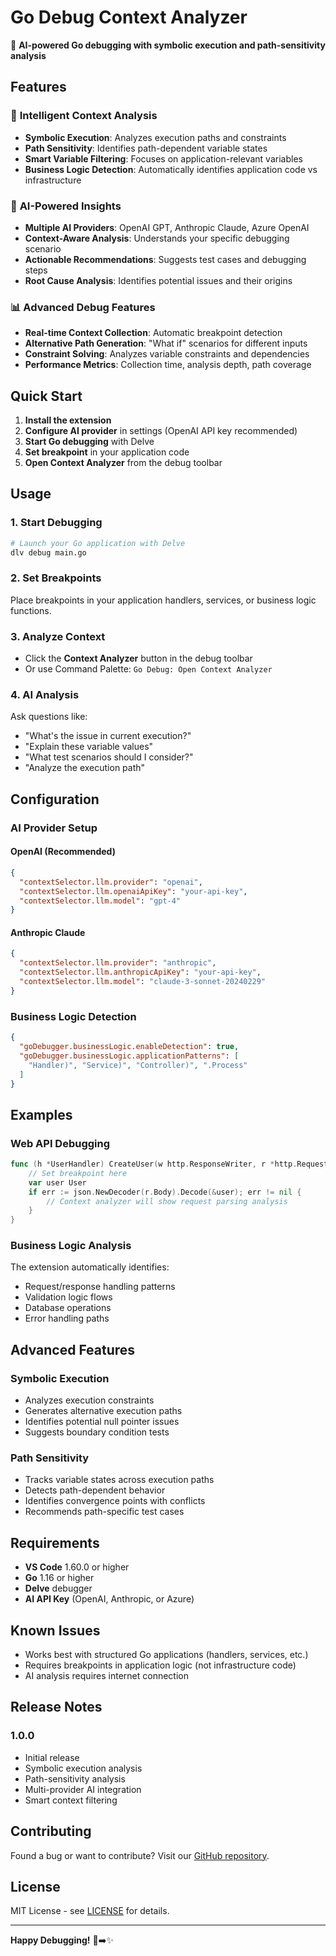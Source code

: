# Go Debug Context Analyzer

🚀 **AI-powered Go debugging with symbolic execution and path-sensitivity analysis**

## Features

### 🧠 **Intelligent Context Analysis**
- **Symbolic Execution**: Analyzes execution paths and constraints
- **Path Sensitivity**: Identifies path-dependent variable states  
- **Smart Variable Filtering**: Focuses on application-relevant variables
- **Business Logic Detection**: Automatically identifies application code vs infrastructure

### 🤖 **AI-Powered Insights**
- **Multiple AI Providers**: OpenAI GPT, Anthropic Claude, Azure OpenAI
- **Context-Aware Analysis**: Understands your specific debugging scenario
- **Actionable Recommendations**: Suggests test cases and debugging steps
- **Root Cause Analysis**: Identifies potential issues and their origins

### 📊 **Advanced Debug Features**
- **Real-time Context Collection**: Automatic breakpoint detection
- **Alternative Path Generation**: "What if" scenarios for different inputs
- **Constraint Solving**: Analyzes variable constraints and dependencies
- **Performance Metrics**: Collection time, analysis depth, path coverage

## Quick Start

1. **Install the extension**
2. **Configure AI provider** in settings (OpenAI API key recommended)
3. **Start Go debugging** with Delve
4. **Set breakpoint** in your application code
5. **Open Context Analyzer** from the debug toolbar

## Usage

### 1. Start Debugging
```bash
# Launch your Go application with Delve
dlv debug main.go
```

### 2. Set Breakpoints
Place breakpoints in your application handlers, services, or business logic functions.

### 3. Analyze Context
- Click the **Context Analyzer** button in the debug toolbar
- Or use Command Palette: `Go Debug: Open Context Analyzer`

### 4. AI Analysis
Ask questions like:
- "What's the issue in current execution?"
- "Explain these variable values"
- "What test scenarios should I consider?"
- "Analyze the execution path"

## Configuration

### AI Provider Setup

#### OpenAI (Recommended)
```json
{
  "contextSelector.llm.provider": "openai",
  "contextSelector.llm.openaiApiKey": "your-api-key",
  "contextSelector.llm.model": "gpt-4"
}
```

#### Anthropic Claude
```json
{
  "contextSelector.llm.provider": "anthropic", 
  "contextSelector.llm.anthropicApiKey": "your-api-key",
  "contextSelector.llm.model": "claude-3-sonnet-20240229"
}
```

### Business Logic Detection
```json
{
  "goDebugger.businessLogic.enableDetection": true,
  "goDebugger.businessLogic.applicationPatterns": [
    "Handler)", "Service)", "Controller)", ".Process"
  ]
}
```

## Examples

### Web API Debugging
```go
func (h *UserHandler) CreateUser(w http.ResponseWriter, r *http.Request) {
    // Set breakpoint here
    var user User
    if err := json.NewDecoder(r.Body).Decode(&user); err != nil {
        // Context analyzer will show request parsing analysis
    }
}
```

### Business Logic Analysis
The extension automatically identifies:
- Request/response handling patterns
- Validation logic flows
- Database operations
- Error handling paths

## Advanced Features

### Symbolic Execution
- Analyzes execution constraints
- Generates alternative execution paths  
- Identifies potential null pointer issues
- Suggests boundary condition tests

### Path Sensitivity
- Tracks variable states across execution paths
- Detects path-dependent behavior
- Identifies convergence points with conflicts
- Recommends path-specific test cases

## Requirements

- **VS Code** 1.60.0 or higher
- **Go** 1.16 or higher  
- **Delve** debugger
- **AI API Key** (OpenAI, Anthropic, or Azure)

## Known Issues

- Works best with structured Go applications (handlers, services, etc.)
- Requires breakpoints in application logic (not infrastructure code)
- AI analysis requires internet connection

## Release Notes

### 1.0.0
- Initial release
- Symbolic execution analysis
- Path-sensitivity analysis  
- Multi-provider AI integration
- Smart context filtering

## Contributing

Found a bug or want to contribute? Visit our [GitHub repository](https://github.com/yashwanthnandam/go-debugger-ai).

## License

MIT License - see [LICENSE](LICENSE) for details.

---

**Happy Debugging!** 🐛➡️✨